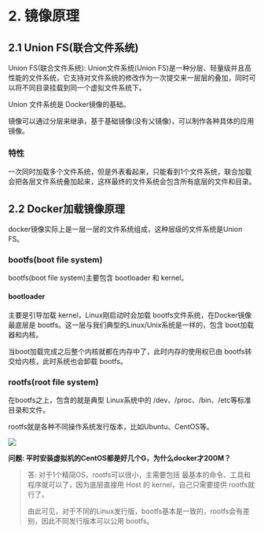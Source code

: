# 2. 镜像原理

## 2.1 Union FS(联合文件系统)
Union FS(联合文件系统): Union文件系统(Union FS)是一种分层、轻量级并且高性能的文件系统，它支持对文件系统的修改作为一次提交来一层层的叠加，同时可以将不同目录挂载到同一个虚拟文件系统下。

Union 文件系统是 Docker镜像的基础。

镜像可以通过分层来继承，基于基础镜像(没有父镜像)，可以制作各种具体的应用镜像。

### 特性

一次同时加载多个文件系统，但是外表看起来，只能看到1个文件系统，联合加载会把各层文件系统叠加起来，这样最终的文件系统会包含所有底层的文件和目录。


## 2.2 Docker加载镜像原理

docker镜像实际上是一层一层的文件系统组成，这种层级的文件系统是Union FS。

### bootfs(boot file system)
bootfs(boot file system)主要包含 bootloader 和 kernel。

#### bootloader

主要是引导加载 kernel，Linux刚启动时会加载 bootfs文件系统，在Docker镜像最底层是 bootfs。这一层与我们典型的Linux/Unix系统是一样的，包含 boot加载器和内核。

当boot加载完成之后整个内核就都在内存中了，此时内存的使用权已由 bootfs转交给内核，此时系统也会卸载 bootfs。

### rootfs(root file system)

在bootfs之上，包含的就是典型 Linux系统中的 /dev、/proc、/bin、/etc等标准目录和文件。

rootfs就是各种不同操作系统发行版本，比如Ubuntu、CentOS等。

![](../assets/bootfs和rootfs.png)


**问题: 平时安装虚拟机的CentOS都是好几个G，为什么docker才200M？**

> 答: 对于1个精简OS，rootfs可以很小，主需要包括 最基本的命令、工具和程序就可以了，因为底层直接用 Host 的 kernel，自己只需要提供 rootfs就行了。
>
> 由此可见，对于不同的Linux发行版，bootfs基本是一致的，rootfs会有差别，因此不同发行版本可以公用 bootfs。
